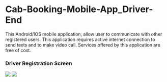 # Cab-Booking-Mobile-App_Driver-End
This Android/IOS mobile application, allow user to communicate with other registered users.
This application requires active internet connection to send texts and to make video call.
Services offered by this application are free of cost.


### Driver Registration Screen
![](../main/screenshots/1.jpg)
![](../main/screenshots/1_2.jpg)

